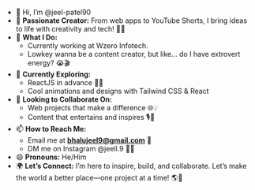 - 👋 Hi, I’m @jeel-patel90  
- 🌟 **Passionate Creator:** From web apps to YouTube Shorts, I bring ideas to life with creativity and tech! 🚀🎥  
- 🎯 **What I Do:**  
  - Currently working at Wzero Infotech. 
  - Lowkey wanna be a content creator, but like… do I have extrovert energy? 😭🎬
- 🌱 **Currently Exploring:**  
  - ReactJS in advance 💬🔔  
  - Cool animations and designs with Tailwind CSS & React  
- 💞 **Looking to Collaborate On:**  
  - Web projects that make a difference 🌐💡  
  - Content that entertains and inspires 🎙️🌟  
- 📫 **How to Reach Me:**  
  - Email me at **bhalujeel9@gmail.com** 📩  
  - DM me on Instagram @jeell.9 📸🤳  
- 😄 **Pronouns:** He/Him  
- 🌍 **Let’s Connect:** I’m here to inspire, build, and collaborate. Let’s make the world a better place—one project at a time! 🌎🤝  



<!---
jeel-patel90/jeel-patel90 is a ✨ special ✨ repository because its `README.md` (this file) appears on your GitHub profile.
You can click the Preview link to take a look at your changes.
--->

